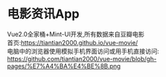 # 电影资讯App
Vue2.0全家桶+Mint-UI开发,所有数据来自豆瓣电影<br>
首页:https://tiantian2000.github.io/vue-movie/<br>
电脑中的浏览器使用模拟手机界面访问或用手机直接访问:
https://github.com/tiantian2000/vue-movie/blob/gh-pages/%E7%A4%BA%E4%BE%8B.png
